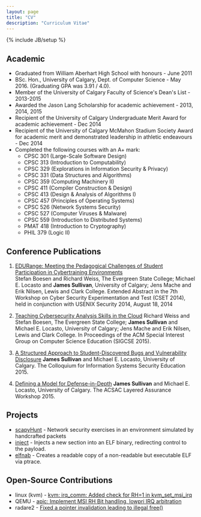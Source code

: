 ```yaml
---
layout: page
title: "CV"
description: "Curriculum Vitae"
---
```

{% include JB/setup %}

Academic
-------
* Graduated from William Aberhart High School with honours - June 2011
* BSc. Hon., University of Calgary, Dept. of Computer Science - May 2016.
  (Graduating GPA was 3.91 / 4.0).
* Member of the University of Calgary Faculty of Science's Dean's List -
  2013-2015
* Awarded the Jason Lang Scholarship for academic achievement - 2013,
  2014, 2015
* Recipient of the University of Calgary Undergraduate Merit Award for
  academic achievement - Dec 2014
* Recipient of the University of Calgary McMahon Stadium Society Award
  for academic merit and demonstrated leadership in athletic endeavours -
  Dec 2014
* Completed the following courses with an A+ mark: 
    * CPSC 301 (Large-Scale Software Design)
    * CPSC 313 (Introduction to Computability)
    * CPSC 329 (Explorations in Information Security & Privacy)
    * CPSC 331 (Data Structures and Algorithms)
    * CPSC 359 (Computing Machinery II)
    * CPSC 411 (Compiler Construction & Design)
    * CPSC 413 (Design & Analysis of Algorithms I)
    * CPSC 457 (Principles of Operating Systems)
    * CPSC 526 (Network Systems Security)
    * CPSC 527 (Computer Viruses & Malware)
    * CPSC 559 (Introduction to Distributed Systems)
    * PMAT 418 (Introduction to Cryptography)
    * PHIL 379 (Logic II)


Conference Publications
-----------
1. [EDURange: Meeting the Pedagogical Challenges of Student
   Participation in Cybertraining
Environments](https://www.usenix.org/conference/cset14/workshop-program/presentation/boesen)   
Stefan Boesen and Richard Weiss, The Evergreen State College; Michael E.
Locasto and **James Sullivan**, University of Calgary; Jens Mache and
Erik Nilsen, Lewis and Clark College. Extended Abstract in the 7th
Workshop on Cyber Security Experimentation and Test (CSET 2014), held in
conjunction with USENIX Security 2014, August 18, 2014

2. [Teaching Cybersecurity Analysis Skills in the Cloud](http://sigcse2015.sigcse.org/) 
Richard Weiss and Stefan Boesen, The Evergreen State College; **James
Sullivan** and Michael E.  Locasto, University of Calgary; Jens Mache
and Erik Nilsen, Lewis and Clark College. In Proceedings of the ACM
Special Interest Group on Computer Science Education (SIGCSE 2015).

3. [A Structured Approach to Student-Discovered Bugs and Vulnerability Disclosure](http://tsg.cpsc.ucalgary.ca/)
**James Sullivan** and Michael E. Locasto, University of Calgary. The
Colloquium for Information Systems Security Education 2015.

4. [Defining a Model for Defense-in-Depth](https://www.acsac.org/2015/workshops/law/)
**James Sullivan** and Michael E. Locasto, University of Calgary. The
ACSAC Layered Assurance Workshop 2015.

Projects
--------
* [scapyHunt](https://github.com/JamesSullivan1/scapyHunt) - Network
  security exercises in an environment simulated by handcrafted packets
* [inject](https://github.com/JamesSullivan1/inject) - Injects a new
  section into an ELF binary, redirecting control to the payload.
* [elfnab](https://github.com/JamesSullivan1/elfnab) - Creates a
  readable copy of a non-readable but executable ELF via ptrace.

Open-Source Contributions
-----------
* linux (kvm) - [kvm: irq_comm: Added check for RH=1 in kvm_set_msi_irq](http://www.spinics.net/lists/kvm/msg114915.html)
* QEMU - [apic: Implement MSI RH Bit handling, lowpri IRQ arbitration](https://lists.gnu.org/archive/html/qemu-devel/2015-04/msg00543.html)
* radare2 - [Fixed a pointer invalidation leading to illegal free()](https://github.com/radare/radare2/commit/69c4a80e67adb7f420a5c13ba1ccf5bcdf57767a)

